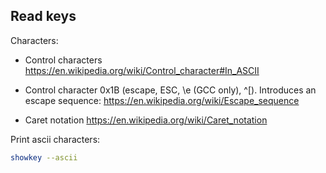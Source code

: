 ## Read keys

Characters:

- Control characters <https://en.wikipedia.org/wiki/Control_character#In_ASCII>

- Control character 0x1B (escape, ESC, \e (GCC only), ^[). Introduces an escape sequence: <https://en.wikipedia.org/wiki/Escape_sequence>

- Caret notation <https://en.wikipedia.org/wiki/Caret_notation>

Print ascii characters:

```bash
showkey --ascii
```
